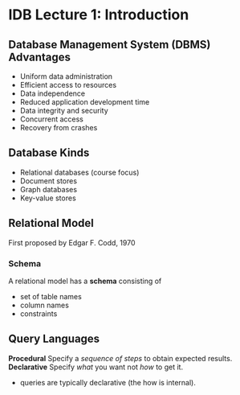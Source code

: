 # IDB Lecture 1: Introduction

## Database Management System (DBMS) Advantages
  - Uniform data administration
  - Efficient access to resources
  - Data independence
  - Reduced application development time 
  - Data integrity and security
  - Concurrent access
  - Recovery from crashes

## Database Kinds
  - Relational databases (course focus)
  - Document stores
  - Graph databases
  - Key-value stores

## Relational Model
First proposed by Edgar F. Codd, 1970

### Schema
A relational model has a __schema__ consisting of

  - set of table names 
  - column names
  - constraints

## Query Languages
__Procedural__ Specify a _sequence of steps_ to obtain expected results.\
__Declarative__ Specify _what_ you want not _how_ to get it.

  - queries are typically declarative (the how is internal).

